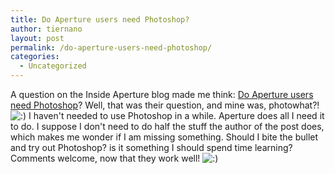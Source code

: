 ```yaml
---
title: Do Aperture users need Photoshop?
author: tiernano
layout: post
permalink: /do-aperture-users-need-photoshop/
categories:
  - Uncategorized
---
```

A question on the Inside Aperture blog made me think: [Do Aperture users need Photoshop][1]? Well, that was their question, and mine was, photowhat?! <img src="http://www.geekphotographer.com/wp-includes/images/smilies/icon_smile.gif" alt=":)" class="wp-smiley" /> I haven't needed to use Photoshop in a while. Aperture does all I need it to do. I suppose I don't need to do half the stuff the author of the post does, which makes me wonder if I am missing something. Should I bite the bullet and try out Photoshop? is it something I should spend time learning? Comments welcome, now that they work well! <img src="http://www.geekphotographer.com/wp-includes/images/smilies/icon_smile.gif" alt=":)" class="wp-smiley" />

 [1]: http://www.oreillynet.com/digitalmedia/blog/2007/07/do_aperture_users_need_photosh.html